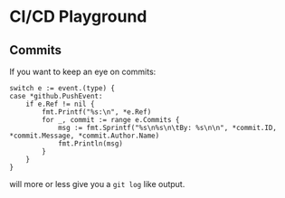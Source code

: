 # CI/CD Playground

## Commits
If you want to keep an eye on commits:
```
switch e := event.(type) {                                                  
case *github.PushEvent:                                                     
    if e.Ref != nil {                                                       
        fmt.Printf("%s:\n", *e.Ref)                                         
        for _, commit := range e.Commits {                                  
            msg := fmt.Sprintf("%s\n%s\n\tBy: %s\n\n", *commit.ID, *commit.Message, *commit.Author.Name)
            fmt.Println(msg)                                                
        }                                                                   
    }                                                                       
}
```
will more or less give you a `git log` like output.
